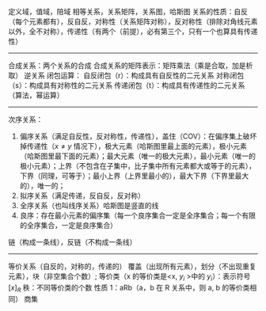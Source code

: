 定义域，值域，陪域
相等关系，关系矩阵，关系图，哈斯图
关系的性质：自反（每个元素都有），反自反，对称性（关系矩阵对称），反对称性（排除对角线元素以外，全不对称），传递性（有两个（前提），必有第三个，只有一个也算具有传递性）

---
合成关系：两个关系的合成
合成关系的矩阵表示：矩阵乘法（乘是合取，加是析取）
逆关系
闭包运算：
自反闭包（r）：构成具有自反性的二元关系
对称闭包（s）：构成具有对称性的二元关系
传递闭包（t）：构成具有传递性的二元关系（算法，幂运算）

---
次序关系：
1. 偏序关系（满足自反性，反对称性，传递性），盖住（COV）：在偏序集上破坏掉传递性（$x\ne y$ 情况下），极大元素（哈斯图里最上面的元素），极小元素（哈斯图里最下面的元素）；最大元素（唯一的极大元素），最小元素（唯一的极小元素）；上界（不包含在子集中，比子集中所有元素都大或等于的元素），下界（同理，可等于）；最小上界（上界里最小的），最大下界（下界里最大的），唯一的；
2. 拟序关系（满足传递，反自反，反对称）
3. 全序关系（也叫线序关系）哈斯图是竖直的线
4. 良序：存在最小元素的偏序集（每一个良序集合一定是全序集合；每一个有限的全序集合，一定是良序集合）

链（构成一条线），反链（不构成一条线）

---
等价关系（自反的，对称的，传递的）
覆盖（出现所有元素），划分（不出现重复元素），块（非空集合个数）;
等价类（x 的等价类是<x, $y_i$ >中的 $y_i$）：表示符号 $[x]_R$
秩：不同等价类的个数
性质 1：aRb（a，b 在 R 关系中，则 a, b 的等价类相同）
商集